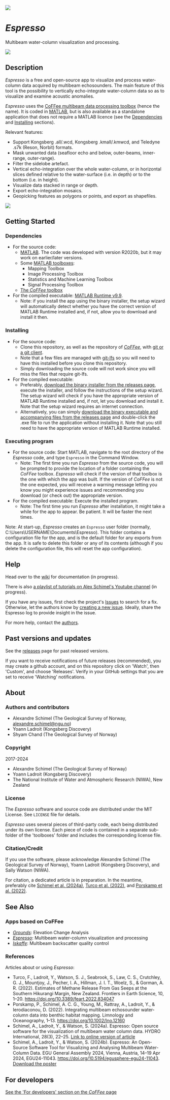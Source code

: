![](https://github.com/alexschimel/Espresso/blob/master/Espresso_resources/banner.png)

# *Espresso* 

Multibeam water-column visualization and processing.

[![](https://github.com/alexschimel/Espresso/blob/master/Espresso_resources/download.png)](https://github.com/alexschimel/Espresso/releases/download/v1.2/espresso_v120_setup.exe)

## Description

*Espresso* is a free and open-source app to visualize and process water-column data acquired by multibeam echosounders. The main feature of this tool is the possibility to vertically echo-integrate water-column data so as to visualize and examine acoustic anomalies.

*Espresso* uses the [CoFFee multibeam data processing toolbox](https://github.com/alexschimel/CoFFee) (hence the name). It is coded in [MATLAB](https://www.mathworks.com/products/matlab.html), but is also available as a standalone application that does not require a MATLAB licence (see the [Dependencies](#dependencies) and [Installing](#installing) sections).

Relevant features:
* Support Kongsberg .all/.wcd, Kongsberg .kmall/.kmwcd, and Teledyne .s7k (Reson, Norbit) formats.
* Mask unwanted data (seafloor echo and below, outer-beams, inner-range, outer-range).
* Filter the sidelobe artefact.
* Vertical echo-integration over the whole water-column, or in horizontal slices defined relative to the water-surface (i.e. in depth) or to the bottom (i.e. in height).
* Visualize data stacked in range or depth.
* Export echo-integration mosaics.
* Geopicking features as polygons or points, and export as shapefiles.

 ![](https://github.com/alexschimel/Espresso/blob/master/Espresso_resources/screenshot.png)

## Getting Started

### Dependencies

* For the source code:
  * [MATLAB](https://www.mathworks.com/products/matlab.html). The code was developed with version R2020b, but it may work on earlier/later versions.
  * Some [MATLAB toolboxes](https://www.mathworks.com/products.html):
    * Mapping Toolbox
    * Image Processing Toolbox
    * Statistics and Machine Learning Toolbox
    * Signal Processing Toolbox
  * [The *CoFFee* toolbox](https://github.com/alexschimel/CoFFee)
* For the compiled executable: [MATLAB Runtime v9.9](https://www.mathworks.com/products/compiler/matlab-runtime.html).
  * Note: if you install the app using the binary installer, the setup wizard will automatically detect whether you have the correct version of MATLAB Runtime installed and, if not, allow you to download and install it then.

### Installing

* For the source code: 
  * Clone this repository, as well as the repository of [*CoFFee*](https://github.com/alexschimel/CoFFee), with [git or a git client](https://git-scm.com/).
  * Note that a few files are managed with [git-lfs](https://git-lfs.com/) so you will need to have this installed before you clone this repository.
  * Simply downloading the source code will not work since you will miss the files that require git-lfs.
* For the compiled executable: 
  * Preferably, [download the binary installer from the releases page](https://github.com/alexschimel/Espresso/releases), execute the installer, and follow the instructions of the setup wizard. The setup wizard will check if you have the appropriate version of MATLAB Runtime installed and, if not, let you download and install it. Note that the setup wizard requires an internet connection.
  * Alternatively, you can simply [download the binary executable and accompanying files from the releases page](https://github.com/alexschimel/Espresso/releases) and double-click the .exe file to run the application without installing it. Note that you still need to have the appropriate version of MATLAB Runtime installed.

### Executing program

* For the source code: Start MATLAB, navigate to the root directory of the *Espresso* code, and type `Espresso` in the Command Window.
  * Note: The first time you run *Espresso* from the source code, you will be prompted to provide the location of a folder containing the *CoFFee* toolbox. *Espresso* will check if the version of that toolbox is the one with which the app was built. If the version of *CoFFee* is not the one expected, you will receive a warning message letting you know you might experience issues and recommending you download (or check out) the appropriate version.
* For the compiled executable: Execute the installed program.
  * Note: The first time you run *Espresso* after installation, it might take a while for the app to appear. Be patient. It will be faster the next times.

Note: At start-up, *Espresso* creates an `Espresso` user folder (normally, C:\Users\USERNAME\Documents\Espresso). This folder contains a configuration file for the app, and is the default folder for any exports from the app. It is safe to delete this folder or any of its contents (although if you delete the configuration file, this will reset the app configuration).

## Help

Head over to the [wiki](https://github.com/alexschimel/Espresso/wiki) for documentation (in progress).

There is also [a playlist of tutorials on Alex Schimel's Youtube channel](https://youtube.com/playlist?list=PLWo0Tmonl7YAuzV8f2Zr39_zUw-wmLD_H&si=TG0jZskuOc-B-fOH) (in progress).

If you have any issues, first check the project's [Issues](https://github.com/alexschimel/Espresso/issues) to search for a fix. Otherwise, let the authors know by [creating a new issue](https://github.com/alexschimel/Espresso/issues/new). Ideally, share the Espresso log to provide insight in the issue. 

For more help, contact the [authors](#authors-and-contributors).

## Past versions and updates

See the [releases](https://github.com/alexschimel/Espresso/releases) page for past released versions. 

If you want to receive notifications of future releases (recommended), you may create a github account, and on this repository click on 'Watch', then 'Custom', and choose 'Releases'. Verify in your GitHub settings that you are set to receive 'Watching' notifications.

## About

### Authors and contributors

* Alexandre Schimel (The Geological Survey of Norway, alexandre.schimel@ngu.no)
* Yoann Ladroit (Kongsberg Discovery)
* Shyam Chand (The Geological Survey of Norway)

### Copyright

2017-2024
* Alexandre Schimel (The Geological Survey of Norway)
* Yoann Ladroit (Kongsberg Discovery)
* The National Institute of Water and Atmospheric Research (NIWA), New Zealand

### License

The _Espresso_ software and source code are distributed under the MIT License. See `LICENSE` file for details.

_Espresso_ uses several pieces of third-party code, each being distributed under its own license. Each piece of code is contained in a separate sub-folder of the 'toolboxes' folder and includes the corresponding license file.

### Citation/Credit

If you use the software, please acknowledge Alexandre Schimel (The Geological Survey of Norway), Yoann Ladroit (Kongsberg Discovery), and Sally Watson (NIWA). 

For citation, a dedicated article is in preparation. In the meantime, preferably cite [Schimel et al. (2024a)](https://doi.org/10.5194/egusphere-egu24-11043), [Turco et al. (2022)](https://doi.org/10.3389/feart.2022.834047), and [Porskamp et al. (2022)](https://doi.org/10.1002/lno.12160).

## See Also

### Apps based on CoFFee
* [*Grounds*](https://github.com/alexschimel/Grounds): Elevation Change Analysis
* [*Espresso*](https://github.com/alexschimel/Espresso): Multibeam water-column visualization and processing
* [*Iskaffe*](https://github.com/alexschimel/Iskaffe): Multibeam backscatter quality control

### References 

Articles about or using _Espresso_:
* Turco, F., Ladroit, Y., Watson, S. J., Seabrook, S., Law, C. S., Crutchley, G. J., Mountjoy, J., Pecher, I. A., Hillman, J. I. T., Woelz, S., & Gorman, A. R. (2022). Estimates of Methane Release From Gas Seeps at the Southern Hikurangi Margin, New Zealand. Frontiers in Earth Science, 10, 1–20. https://doi.org/10.3389/feart.2022.834047
* Porskamp, P., Schimel, A. C. G., Young, M., Rattray, A., Ladroit, Y., & Ierodiaconou, D. (2022). Integrating multibeam echosounder water‐column data into benthic habitat mapping. Limnology and Oceanography, 1–13. https://doi.org/10.1002/lno.12160
* Schimel, A., Ladroit, Y., & Watson, S. (2024a). Espresso: Open source software for the visualization of multibeam water column data. HYDRO International, 28(3), 22–25. [Link to online version of article](https://www.hydro-international.com/content/article/espresso-open-source-software-for-the-visualization-of-multibeam-water-column-data)
* Schimel, A., Ladroit, Y., & Watson, S. (2024b). Espresso: An Open-Source Software Tool for Visualizing and Analysing Multibeam Water-Column Data. EGU General Assembly 2024, Vienna, Austria, 14–19 Apr 2024, EGU24-11043. https://doi.org/10.5194/egusphere-egu24-11043. [Download the poster](https://github.com/alexschimel/Espresso/files/14979881/EGU24_Espresso_poster.pdf)

## For developers

[See the 'For developers' section on the *CoFFee* page](https://github.com/alexschimel/CoFFee)
